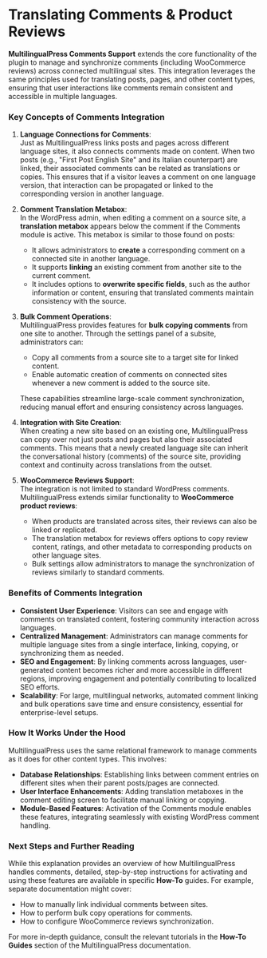 # Translating Comments & Product Reviews

**MultilingualPress Comments Support** extends the core functionality of the plugin to manage and synchronize comments (including WooCommerce reviews) across connected multilingual sites. This integration leverages the same principles used for translating posts, pages, and other content types, ensuring that user interactions like comments remain consistent and accessible in multiple languages.

### Key Concepts of Comments Integration

1. **Language Connections for Comments**:  
    Just as MultilingualPress links posts and pages across different language sites, it also connects comments made on content. When two posts (e.g., "First Post English Site" and its Italian counterpart) are linked, their associated comments can be related as translations or copies. This ensures that if a visitor leaves a comment on one language version, that interaction can be propagated or linked to the corresponding version in another language.

2. **Comment Translation Metabox**:  
    In the WordPress admin, when editing a comment on a source site, a **translation metabox** appears below the comment if the Comments module is active. This metabox is similar to those found on posts:
    
    - It allows administrators to **create** a corresponding comment on a connected site in another language.
    - It supports **linking** an existing comment from another site to the current comment.
    - It includes options to **overwrite specific fields**, such as the author information or content, ensuring that translated comments maintain consistency with the source.

3. **Bulk Comment Operations**:  
    MultilingualPress provides features for **bulk copying comments** from one site to another. Through the settings panel of a subsite, administrators can:
    
    - Copy all comments from a source site to a target site for linked content.
    - Enable automatic creation of comments on connected sites whenever a new comment is added to the source site.
    
    These capabilities streamline large-scale comment synchronization, reducing manual effort and ensuring consistency across languages.
    
4. **Integration with Site Creation**:  
    When creating a new site based on an existing one, MultilingualPress can copy over not just posts and pages but also their associated comments. This means that a newly created language site can inherit the conversational history (comments) of the source site, providing context and continuity across translations from the outset.
    

5. **WooCommerce Reviews Support**:  
    The integration is not limited to standard WordPress comments. MultilingualPress extends similar functionality to **WooCommerce product reviews**:
    
    - When products are translated across sites, their reviews can also be linked or replicated.
    - The translation metabox for reviews offers options to copy review content, ratings, and other metadata to corresponding products on other language sites.
    - Bulk settings allow administrators to manage the synchronization of reviews similarly to standard comments.

### Benefits of Comments Integration

- **Consistent User Experience**: Visitors can see and engage with comments on translated content, fostering community interaction across languages.
- **Centralized Management**: Administrators can manage comments for multiple language sites from a single interface, linking, copying, or synchronizing them as needed.
- **SEO and Engagement**: By linking comments across languages, user-generated content becomes richer and more accessible in different regions, improving engagement and potentially contributing to localized SEO efforts.
- **Scalability**: For large, multilingual networks, automated comment linking and bulk operations save time and ensure consistency, essential for enterprise-level setups.

### How It Works Under the Hood

MultilingualPress uses the same relational framework to manage comments as it does for other content types. This involves:

- **Database Relationships**: Establishing links between comment entries on different sites when their parent posts/pages are connected.
- **User Interface Enhancements**: Adding translation metaboxes in the comment editing screen to facilitate manual linking or copying.
- **Module-Based Features**: Activation of the Comments module enables these features, integrating seamlessly with existing WordPress comment handling.

### Next Steps and Further Reading

While this explanation provides an overview of how MultilingualPress handles comments, detailed, step-by-step instructions for activating and using these features are available in specific **How-To** guides. For example, separate documentation might cover:

- How to manually link individual comments between sites.
- How to perform bulk copy operations for comments.
- How to configure WooCommerce reviews synchronization.

For more in-depth guidance, consult the relevant tutorials in the **How-To Guides** section of the MultilingualPress documentation.
